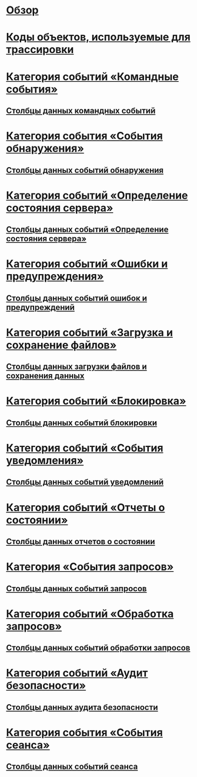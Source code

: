 # [Обзор](analysis-services-trace-events.md)  
# [Коды объектов, используемые для трассировки](analysis-services-object-type-codes-used-in-traces.md)  
# [Категория событий «Командные события»](command-events-event-category.md)  
## [Столбцы данных командных событий](command-events-data-columns.md)  
# [Категория события «События обнаружения»](discover-events-event-category.md)  
## [Столбцы данных событий обнаружения](discover-events-data-columns.md)  
# [Категория событий «Определение состояния сервера»](discover-server-state-event-category.md)  
## [Столбцы данных событий «Определение состояния сервера»](discover-server-state-events-data-columns.md)  
# [Категория событий «Ошибки и предупреждения»](errors-and-warnings-event-category.md)  
## [Столбцы данных событий ошибок и предупреждений](errors-and-warnings-events-data-columns.md)  
# [Категория событий «Загрузка и сохранение файлов»](file-load-and-save-event-category.md)  
## [Столбцы данных загрузки файлов и сохранения данных](file-load-and-save-data-columns.md)  
# [Категория событий «Блокировка»](lock-events-category.md)  
## [Столбцы данных событий блокировки](lock-events-data-columns.md)  
# [Категория событий «События уведомления»](notification-events-event-category.md)  
## [Столбцы данных событий уведомлений](notification-events-data-columns.md)  
# [Категория событий «Отчеты о состоянии»](progress-reports-event-category.md)  
## [Столбцы данных отчетов о состоянии](progress-reports-data-columns.md)  
# [Категория «События запросов»](queries-events-category.md)  
## [Столбцы данных событий запросов](queries-events-data-columns.md)  
# [Категория событий «Обработка запросов»](query-processing-events-category.md)  
## [Столбцы данных событий обработки запросов](query-processing-events-data-columns.md)  
# [Категория событий «Аудит безопасности»](security-audit-event-category.md)  
## [Столбцы данных аудита безопасности](security-audit-data-columns.md)  
# [Категория события «События сеанса»](session-events-event-category.md)  
## [Столбцы данных событий сеанса](session-events-data-columns.md)  
